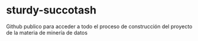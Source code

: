 # sturdy-succotash
Github publico para acceder a todo el proceso de construcción del proyecto de la materia de minería de datos
